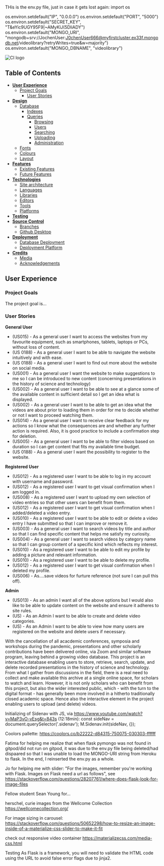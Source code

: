 

THis is the env.py file, just in case it gets lost again:
import os

os.environ.setdefault("IP", "0.0.0.0")
os.environ.setdefault("PORT", "5000")
os.environ.setdefault("SECRET_KEY", "T&eYic9UGY95F9|~AMyKlJ(5DliADY")
os.environ.setdefault("MONGO_URI", "mongodb+srv://JochenUser:J0chenUser666@myfirstcluster.ex33f.mongodb.net/videolibrary?retryWrites=true&w=majority")
os.environ.setdefault("MONGO_DBNAME", "videolibrary")

![CI logo](https://codeinstitute.s3.amazonaws.com/fullstack/ci_logo_small.png)

## Table of Contents

- **[User Experience](#User-Experience)**
  - [Project Goals](#Project-Goals)
    - [User Stories](#User-Stories)
- **[Design](#Design)**
  - [Database](#Database)
    - [Indexes](#Indexes)
    - [Queries](#Queries)
      - [Browsing](#Browsing)
      - [Users](#Users)
      - [Searching](#Searching)
      - [Uploading](#Uploading)
      - [Administration](#Administration)
  - [Fonts](#Fonts)
  - [Colours](#Colours)
  - [Layout](#Layout)
- **[Features](#Features)**
  - [Existing Features](#Existing-Features)
  - [Future Features](Future-Features)
- **[Technologies](#Technologies)**
  - [Site architecture](#Site-architecture)
  - [Languages](#Languages)
  - [Libraries](#Libraries)
  - [Editors](#Editors)
  - [Tools](#Tools)
  - [Platforms](#Platforms)
- **[Testing](#Testing)**
- **[Source Control](#Source-Control)**
  - [Branches](#Branches)
  - [Github Desktop](#Github-Desktop)
- **[Deployment](#Deployment)**
  - [Database Deployment](#Database-Deployment)
  - [Deployment Platform](#Deployment-Platform)
- **[Credits](#Credits)**
  - [Media](#Media)
  - [Acknowledgements](#Acknowledgements)

## User Experience

### Project Goals

The project goal is...

### User Stories

**General User**


- (US015) - As a general user I want to access the websites from my favourite equipment, such as smartphones, tablets, laptops or PCs, without loss of content.
- (US 0188) - As a general user I want to be able to navigate the website intuitively and with ease.
- (US 0188) - As a general user I want to find out more about the website on social media.
- (US001) - As a general user I want the website to make suggestions to me so I can be introduced to new content (concerning presentations in the history of science and technology)
- (US002) - As a general user I want to be able to see at a glance some of the available content in sufficient detail so I get an idea what is displayed.
- (US002) - As a general user I want to be able to get an idea what the videos are about prior to loading them in order for me to decide whether or not I want to proceed watching them.  
- (US014) - As a general user I want to receive clear feedback for my actions so I know what the consequences are and whether any further action is required.
  Also, it is good practice to include a confirmation step for deletion. 
- (US005) - As a general user I want to be able to filter videos based on duration so I can get content that fits my available time budget.
- (US 0188) - As a general user I want the possibility to register to the website.


**Registered User**

- (US012) - As a registered user I want to be able to log in my account with username and password.
- (US012) - As a registered user I want to get visual confirmation when I am logged in.
- (US008) - As a registered user I want to upload my own selection of video entries so that other users can benefit from them.
- (US012) - As a registered user I want to get visual confirmation when I added/deleted a video entry.
- (US010) - As a registered user I want to be able to edit or delete a video entry I have submitted so that I can improve or remove it.
- (US003) - As a general user I want to search videos by title and author so that I can find specific content that helps me satisfy my curiosity.
- (US004) - As a general user I want to search videos by category name so that I can group content of a specific kind which reflects my interest.
- (US010) - As a registered user I want to be able to edit my profile by adding a picture and relevant information.
- (US010) - As a registered user I want to be able to delete my profile.
- (US012) - As a registered user I want to get visual confirmation when I deleted my profile.
- (US006) - As....save videos for furture reference (not sure I can pull this off).


**Admin**
- (US013) - As an admin I want all of the above options but I would also like to be able to update content on the website and ensure it adheres to site rules.
- (US) - As an Admin I want to be able to create and delete video categories.
- (US) - As an Admin I want to be able to view how many users are registered on the website and delete users if necessary.
 







With the cancellation of all acacdemic conferences, symposia and workshops during the pandemic, presentations and other scholarly contributions 
have been delivered online, via Zoom and similar software program, leaving behind a growing video database. This project is an interactive database 
enabling users to store, retrieve, search, update, and delete recorded presentations in the history of science and technology. From what I gather from 
discussions in the field, there is a real need to collect and make available this archive at a single online space, for scholars to watch and learn. 
However, it is not only scholars who can benefit from this project, but also the wider interested public, which - with the turn to the digital format - has generally 
been more involved in a hitherto traditionally closed academic space. Hence also the interactive element in the project enabling users to upload (and delete) videos.
 


Initializing of Sidenav with JS, via https://www.youtube.com/watch?v=MaP3vO-vEsg&t=843s (12:18min):
const sideNav = document.querySelector('.sidenav');
M.Sidenav.init(sideNav, {});




Coolors pallette: https://coolors.co/b22222-d84315-750075-030303-ffffff


Fatima for helping me realize that when flask pymongo was not found in gitpod/did not run on gitpod, 
it was due to the env.py file being deleted/had dispaared so that I was unable to load the MONGO-URI string from Heroku to flask. In the end, I reinserted the env.py as a whole.

Jo for helping me with slider: "For the images, remember you're working with Flask. Images on Flask need a url as follows", see https://stackoverflow.com/questions/28207761/where-does-flask-look-for-image-files

Fellow student Sean Young for...

herschel, curie images from the Wellcome Collection https://wellcomecollection.org/

For image sizing in carousel:
https://stackoverflow.com/questions/50652298/how-to-resize-an-image-inside-of-a-materialize-css-slider-to-make-it-fit

check out responsive video container https://materializecss.com/media-css.html


Testing
As Flask is a framework, you will need to validate the HTML code using the URL to avoid false error flags due to jinja2. 



